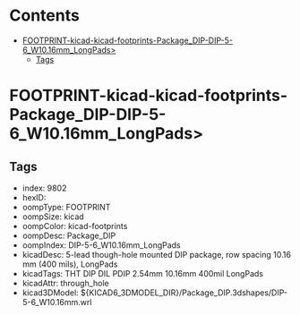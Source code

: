 



Contents
========

* [FOOTPRINT-kicad-kicad-footprints-Package_DIP-DIP-5-6_W10.16mm_LongPads>](#footprint-kicad-kicad-footprints-package_dip-dip-5-6_w1016mm_longpads)
	* [Tags](#tags)

# FOOTPRINT-kicad-kicad-footprints-Package_DIP-DIP-5-6_W10.16mm_LongPads>

## Tags

- index: 9802
- hexID: 
- oompType: FOOTPRINT
- oompSize: kicad
- oompColor: kicad-footprints
- oompDesc: Package_DIP
- oompIndex: DIP-5-6_W10.16mm_LongPads
- kicadDesc: 5-lead though-hole mounted DIP package, row spacing 10.16 mm (400 mils), LongPads
- kicadTags: THT DIP DIL PDIP 2.54mm 10.16mm 400mil LongPads
- kicadAttr: through_hole
- kicad3DModel: ${KICAD6_3DMODEL_DIR}/Package_DIP.3dshapes/DIP-5-6_W10.16mm.wrl
